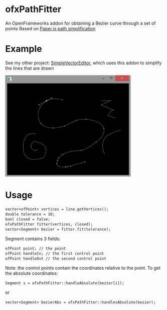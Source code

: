 # ofxPathFitter
An OpenFrameworks addon for obtaining a Bezier curve through a set of points
Based on [Paper.js path simplification](http://paperjs.org/examples/path-simplification/)

# Example
See my other project: [SimpleVectorEditor](SimpleVectorEditor/blob/master/), which uses this addon to simplify the lines that are drawn

<img src="img/edit.png" width="400">

# Usage

    vector<ofPoint> vertices = line.getVertices();
    double tolerance = 10;
    bool closed = false;
    ofxPathFitter fitter(vertices, closed);
    vector<Segment> bezier = fitter.fit(tolerance);

Segment contains 3 fields:

    ofPoint point; // the point
    ofPoint handleIn; // the first control point
    ofPoint handleOut // the second control point

Note: the control points contain the coordinates relative to the point. To get the absolute coordinates:

    Segment s = ofxPathFitter::handleAbsolute(bezier[i]);

or

    vector<Segment> bezierAbs = ofxPathFitter::handlesAbsolute(bezier);
